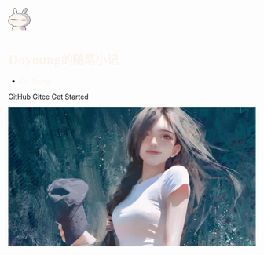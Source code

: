 <img src="static/avat.png" width="45" height="45">

# <span style="font-family: cursive; color: #fbf4ed">Doyoung<small>的随笔小记</small></span>

- <span style="font-family: cursive; color: #fbf4ed">Do, Young!</span>

[GitHub](https://github.com/DoYoungDo)
[Gitee](https://gitee.com/DoyoungDo)
[Get Started](/README)

![](static/bg.webp)
